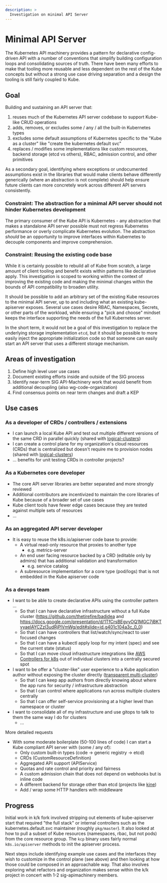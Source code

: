 ```yaml
---
description: >
  Investigation on minimal API Server
---
```


# Minimal API Server

The Kubernetes API machinery provides a pattern for declarative config-driven API with a number of conventions that simplify building configuration loops and consolidating sources of truth. There have been many efforts to make that tooling more reusable and less dependent on the rest of the Kube concepts but without a strong use case driving separation and a design the tooling is still fairly coupled to Kube.

## Goal

Building and sustaining an API server that:

1. reuses much of the Kubernetes API server codebase to support Kube-like CRUD operations
2. adds, removes, or excludes some / any / all the built-in Kubernetes types
3. excludes some default assumptions of Kubernetes specific to the "Kube as a cluster" like "create the kubernetes default svc"
4. replaces / modifies some implementations like custom resources, backend storage (etcd vs others), RBAC, admission control, and other primitives

As a secondary goal, identifying where exceptions or undocumented assumptions exist in the libraries that would make clients behave differently generically (where an abstraction is not complete) should help ensure future clients can more concretely work across different API servers consistently.

### Constraint: The abstraction for a minimal API server should not hinder Kubernetes development

The primary consumer of the Kube API is Kubernetes - any abstraction that makes a standalone API server possible must not regress Kubernetes performance or overly complicate Kubernetes evolution. The abstraction *should* be an opportunity to improve interfaces within Kubernetes to decouple components and improve comprehension.

### Constraint: Reusing the existing code base

While it is certainly possible to rebuild all of Kube from scratch, a large amount of client tooling and benefit exists within patterns like declarative apply. This investigation is scoped to working within the context of improving the existing code and making the minimal changes within the bounds of API compatibility to broaden utility.

It should be possible to add an arbitrary set of the existing Kube resources to the minimal API server, up to and including what an existing kube-apiserver exposes. Several use cases desire RBAC, Namespaces, Secrets, or other parts of the workload, while ensuring a "pick and choose" mindset keeps the interface supporting the needs of the full Kubernetes server.

In the short term, it would not be a goal of this investigation to replace the underlying storage implementation `etcd`, but it should be possible to more easily inject the appropriate initialization code so that someone can easily start an API server that uses a different storage mechanism.

## Areas of investigation

1. Define high level user use cases
2. Document existing efforts inside and outside of the SIG process
3. Identify near-term SIG API-Machinery work that would benefit from additional decoupling (also wg-code-organization)
4. Find consensus points on near term changes and draft a KEP

## Use cases

### As a developer of CRDs / controllers / extensions

* I can launch a local Kube API and test out multiple different versions of the same CRD in parallel quickly (shared with [logical-clusters](logical-clusters.md))
* I can create a control plane for my organization's cloud resources (CRDs) that is centralized but doesn't require me to provision nodes (shared with [logical-clusters](logical-clusters.md))
* ... benefits for unit testing CRDs in controller projects?

### As a Kubernetes core developer

* The core API server libraries are better separated and more strongly reviewed
* Additional contributors are incentivized to maintain the core libraries of Kube because of a broader set of use cases
* Kube client tools have fewer edge cases because they are tested against multiple sets of resources
* ...

### As an aggregated API server developer

* It is easy to reuse the k8s.io/apiserver code base to provide:
  * A virtual read-only resource that proxies to another type
    * e.g. metrics-server
  * An end user facing resource backed by a CRD (editable only by admins) that has additional validation and transformation
    * e.g. service catalog
  * A subresource implementation for a core type (pod/logs) that is not embedded in the Kube apiserver code

### As a devops team

* I want to be able to create declarative APIs using the controller pattern ...
  * So that I can have declarative infrastructure without a full Kube cluster (<https://github.com/thetirefire/badidea> and <https://docs.google.com/presentation/d/1TfCrsBEgvyOQ1MGC7jBKTvyaelAYCZzl3udRjPlVmWg/edit#slide=id.g401c104a3c_0_0>)
  * So that I can have controllers that list/watch/sync/react to user focused changes
  * So that I can have a kubectl apply loop for my intent (spec) and see the current state (status)
  * So that I can move cloud infrastructure integrations like [AWS Controllers for k8s](https://github.com/aws-controllers-k8s/community) out of individual clusters into a centrally secured spot
* I want to be offer a "cluster-like" user experience to a Kube application author without exposing the cluster directly ([transparent multi-cluster](transparent-multi-cluster.md))
  * So that I can keep app authors from directly knowing about where the app runs for security / infrastructure abstraction
  * So that I can control where applications run across multiple clusters centrally
  * So that I can offer self-service provisioning at a higher level than namespace or cluster
* I want to consolidate all of my infrastructure and use gitops to talk to them the same way I do for clusters
  * ...

More detailed requests

* With some moderate boilerplate (50-100 lines of code) I can start a Kube compliant API server with (some / any of):
  * Only custom built-in types (code -> generic registry -> etcd)
  * CRDs (CustomResourceDefinition)
  * Aggregated API support (APIService)
  * Quotas and rate control and priority and fairness
  * A custom admission chain that does not depend on webhooks but is inline code
  * A different backend for storage other than etcd (projects like [kine](https://github.com/k3s-io/kine))
  * Add / wrap some HTTP handlers with middleware

## Progress

Initial work in k/k fork involved stripping out elements of kube-apiserver start that required "the full stack" or internal controllers such as the kubernetes.default.svc maintainer (roughly `pkg/master`). It also looked at how to pull a subset of Kube resources (namespaces, rbac, but not pods) from the core resource group. The `kcp` binary uses fairly normal `k8s.io/apiserver` methods to init the apiserver process.

Next steps include identifying example use cases and the interfaces they wish to customize in the control plane (see above) and then looking at how those could be composed in an approachable way. That also involves exploring what refactors and organization makes sense within the k/k project in concert with 1-2 sig-apimachinery members.
